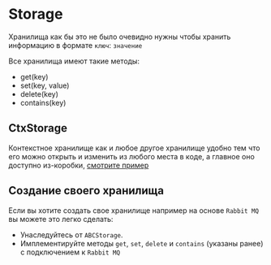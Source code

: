 # Storage

Хранилища как бы это не было очевидно нужны чтобы хранить информацию в формате `ключ`: `значение`

Все хранилища имеют такие методы:

* get(key)
* set(key, value)
* delete(key)
* contains(key)

## CtxStorage

Контекстное хранилище как и любое другое хранилище удобно тем что его можно открыть и изменить из любого места в коде, а главное оно доступно из-коробки, [смотрите пример](https://github.com/vkbottle/vkbottle/tree/master/examples/low-level/ctx_storage_example.py)

## Создание своего хранилища

Если вы хотите создать свое хранилище например на основе `Rabbit MQ` вы можете это легко сделать:

* Унаследуйтесь от `ABCStorage`.
* Имплементируйте методы `get`, `set`, `delete` и `contains` (указаны ранее) c подключением к `Rabbit MQ`
